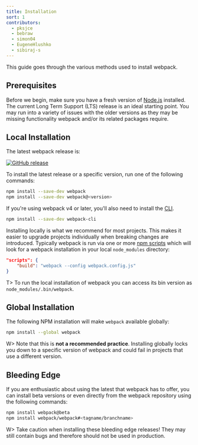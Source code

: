 ```yaml
---
title: Installation
sort: 1
contributors:
  - pksjce
  - bebraw
  - simon04
  - EugeneHlushko
  - sibiraj-s
---
```


This guide goes through the various methods used to install webpack.


## Prerequisites

Before we begin, make sure you have a fresh version of [Node.js](https://nodejs.org/en/) installed. The current Long Term Support (LTS) release is an ideal starting point. You may run into a variety of issues with the older versions as they may be missing functionality webpack and/or its related packages require.


## Local Installation

The latest webpack release is:

[![GitHub release](https://img.shields.io/npm/v/webpack.svg?label=webpack&style=flat-square&maxAge=3600)](https://github.com/webpack/webpack/releases)

To install the latest release or a specific version, run one of the following commands:

``` bash
npm install --save-dev webpack
npm install --save-dev webpack@<version>
```

If you're using webpack v4 or later, you'll also need to install the [CLI](/api/cli/).

``` bash
npm install --save-dev webpack-cli
```

Installing locally is what we recommend for most projects. This makes it easier to upgrade projects individually when breaking changes are introduced. Typically webpack is run via one or more [npm scripts](https://docs.npmjs.com/misc/scripts) which will look for a webpack installation in your local `node_modules` directory:

```json
"scripts": {
	"build": "webpack --config webpack.config.js"
}
```

T> To run the local installation of webpack you can access its bin version as `node_modules/.bin/webpack`.


## Global Installation

The following NPM installation will make `webpack` available globally:

``` bash
npm install --global webpack
```

W> Note that this is __not a recommended practice__. Installing globally locks you down to a specific version of webpack and could fail in projects that use a different version.


## Bleeding Edge

If you are enthusiastic about using the latest that webpack has to offer, you can install beta versions or even directly from the webpack repository using the following commands:

``` bash
npm install webpack@beta
npm install webpack/webpack#<tagname/branchname>
```

W> Take caution when installing these bleeding edge releases! They may still contain bugs and therefore should not be used in production.
